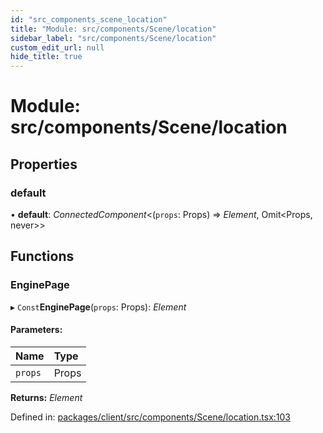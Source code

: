 ```yaml
---
id: "src_components_scene_location"
title: "Module: src/components/Scene/location"
sidebar_label: "src/components/Scene/location"
custom_edit_url: null
hide_title: true
---
```


# Module: src/components/Scene/location

## Properties

### default

• **default**: *ConnectedComponent*<(`props`: Props) => *Element*, Omit<Props, never\>\>

## Functions

### EnginePage

▸ `Const`**EnginePage**(`props`: Props): *Element*

#### Parameters:

Name | Type |
:------ | :------ |
`props` | Props |

**Returns:** *Element*

Defined in: [packages/client/src/components/Scene/location.tsx:103](https://github.com/xr3ngine/xr3ngine/blob/77d12cea0/packages/client/src/components/Scene/location.tsx#L103)
